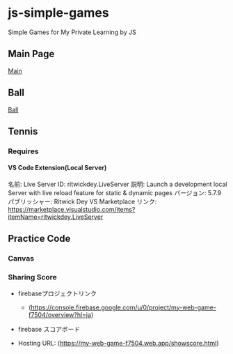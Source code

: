 # js-simple-games

Simple Games for My Private Learning by JS

## Main Page

[Main](https://marzg510.github.io/js-simple-games/)

## Ball

[Ball](https://marzg510.github.io/js-simple-games/ball/m510-ball.html)

## Tennis

### Requires

#### VS Code Extension(Local Server)

名前: Live Server
ID: ritwickdey.LiveServer
説明: Launch a development local Server with live reload feature for static & dynamic pages
バージョン: 5.7.9
パブリッシャー: Ritwick Dey
VS Marketplace リンク: https://marketplace.visualstudio.com/items?itemName=ritwickdey.LiveServer

## Practice Code

### Canvas

### Sharing Score

- firebaseプロジェクトリンク
  - (https://console.firebase.google.com/u/0/project/my-web-game-f7504/overview?hl=ja)

- firebase スコアボード
 - Hosting URL: (https://my-web-game-f7504.web.app/showscore.html)